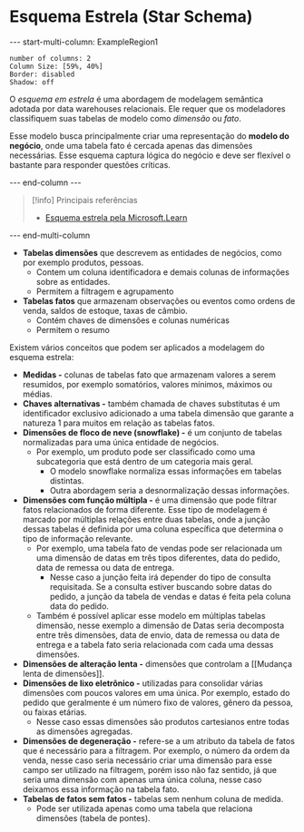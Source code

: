 # Esquema Estrela (Star Schema)

--- start-multi-column: ExampleRegion1  
```column-settings  
number of columns: 2
Column Size: [59%, 40%]
Border: disabled
Shadow: off
```

O _esquema em estrela_ é uma abordagem de modelagem semântica adotada por data warehouses relacionais. Ele requer que os modeladores classifiquem suas tabelas de modelo como _dimensão_ ou _fato_. 

Esse modelo busca principalmente criar uma representação do **modelo do negócio**, onde uma tabela fato é cercada apenas das dimensões necessárias. Esse esquema captura lógica do negócio e deve ser flexível o bastante para responder questões críticas.

--- end-column ---

> [!info] Principais referências
> - [Esquema estrela pela Microsoft.Learn](https://learn.microsoft.com/pt-br/power-bi/guidance/star-schema)

--- end-multi-column
- **Tabelas dimensões** que descrevem as entidades de negócios, como por exemplo produtos, pessoas.
	- Contem um coluna identificadora e demais colunas de informações sobre as entidades.
	- Permitem a filtragem e agrupamento
- **Tabelas fatos** que armazenam observações ou eventos como ordens de venda, saldos de estoque, taxas de câmbio.
	- Contém chaves de dimensões e colunas numéricas
	- Permitem o resumo

Existem vários conceitos que podem ser aplicados a modelagem do esquema estrela:

- **Medidas -** colunas de tabelas fato que armazenam valores a serem resumidos, por exemplo somatórios, valores mínimos, máximos ou médias.
- **Chaves alternativas -** também chamada de chaves substitutas é um identificador exclusivo adicionado a uma tabela dimensão que garante a natureza 1 para muitos em relação as tabelas fatos.
- **Dimensões de floco de neve (snowflake) -** é um conjunto de tabelas normalizadas para uma única entidade de negócios. 
	- Por exemplo, um produto pode ser classificado como uma subcategoria que está dentro de um categoria mais geral. 
		- O modelo snowflake normaliza essas informações em tabelas distintas.
		- Outra abordagem seria a desnormalização dessas informações.
- **Dimensões com função múltipla -** é uma dimensão que pode filtrar fatos relacionados de forma diferente. Esse tipo de modelagem é marcado por múltiplas relações entre duas tabelas, onde a junção dessas tabelas é definida por uma coluna específica que determina o tipo de informação relevante.
	- Por exemplo, uma tabela fato de vendas pode ser relacionada um uma dimensão de datas em três tipos diferentes, data do pedido, data de remessa ou data de entrega.
		- Nesse caso a junção feita irá depender do tipo de consulta requisitada. Se a consulta estiver buscando sobre datas do pedido, a junção da tabela de vendas e datas é feita pela coluna data do pedido.
	- Também é possível aplicar esse modelo em múltiplas tabelas dimensão, nesse exemplo a dimensão de Datas seria decomposta entre três dimensões, data de envio, data de remessa ou data de entrega e a tabela fato seria relacionada com cada uma dessas dimensões.
- **Dimensões de alteração lenta -** dimensões que controlam a [[Mudança lenta de dimensões]].
- **Dimensões de lixo eletrônico -** utilizadas para consolidar várias dimensões com poucos valores em uma única. Por exemplo, estado do pedido que geralmente é um número fixo de valores, gênero da pessoa, ou faixas etárias.
	- Nesse caso essas dimensões são produtos cartesianos entre todas as dimensões agregadas.
- **Dimensões de degeneração -** refere-se a um atributo da tabela de fatos que é necessário para a filtragem. Por exemplo, o número da ordem da venda, nesse caso seria necessário criar uma dimensão para esse campo ser utilizado na filtragem, porém isso não faz sentido, já que seria uma dimensão com apenas uma única coluna, nesse caso deixamos essa informação na tabela fato.
- **Tabelas de fatos sem fatos -** tabelas sem nenhum coluna de medida.
	- Pode ser utilizada apenas como uma tabela que relaciona dimensões (tabela de pontes).
